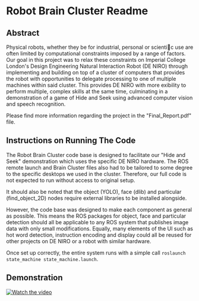 ﻿# Robot Brain Cluster Readme

## Abstract 
Physical robots, whether they be for industrial, personal or scientic use are often limited by computational constraints imposed by a range of factors. Our goal in this project was to relax these constraints on Imperial College London's Design Engineering Natural Interaction Robot (DE NIRO) through implementing and building on top of a cluster of computers that provides the robot with opportunities to delegate processing to one of multiple machines within said cluster. This provides DE NIRO with more exibility to perform multiple, complex skills at the same time, culminating in a demonstration of a game of Hide and Seek using advanced computer vision and speech recognition.

Please find more information regarding the project in the "Final_Report.pdf" file.

## Instructions on Running The Code
The Robot Brain Cluster code base is designed to facilitate our "Hide and Seek" demonstration which uses the specific DE NIRO hardware. The ROS remote launch and Brain Cluster files also had to be tailored to some degree to the specific desktops we used in the cluster. Therefore, our full code is not expected to run without access to original setup.

It should also be noted that the object (YOLO), face (dlib) and particular (find_object_2D) nodes require external libraries to be installed alongside.

However, the code base was designed to make each component as general as possible. This means the ROS packages for object, face and particular detection should all be applicable to any ROS system that publishes image data with only small modifications. Equally, many elements of the UI such as hot word detection, instruction encoding and display could all be reused for other projects on DE NIRO or a robot with similar hardware. 

Once set up correctly, the entire system runs with a simple call `roslaunch state_machine state_machine.launch`.

## Demonstration

[![Watch the video](https://ibb.co/4Ss5BPj)](https://www.youtube.com/watch?v=yGSAi70YS4k&feature=youtu.be)
